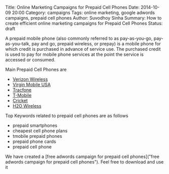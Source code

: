 Title: Online Marketing Campaigns for Prepaid Cell Phones
Date: 2014-10-09 20:00
Category: campaigns
Tags: online marketing, google adwords campaigns, prepaid cell phones
Author: Suvodhoy Sinha
Summary: How to create efficient online marketing campaigns for Prepaid Cell Phones
Status: draft

A prepaid mobile phone (also commonly referred to as pay-as-you-go, pay-as-you-talk, pay and go, prepaid wireless, or prepay) is a mobile phone for which credit is purchased in advance of service use. The purchased credit is used to pay for mobile phone services at the point the service is accessed or consumed.

Main Prepaid Cell Phones are 

- [Verizon Wireless](http://www.verizonwireless.com/ "Verizon WirelessPrepaid Cell Phones")
- [Virgin Mobile USA](http://www.virginmobileusa.com/ "Virgin Mobile USA Prepaid Cell Phones")
- [Tracfone](http://www.tracfone.com/ "Tracfone Prepaid Cell Phones")
- [T-Mobile](http://www.t-mobile.com/ "T-Mobile Prepaid Cell Phones")
- [Cricket](http://www.cricketwireless.com/ "Cricket Prepaid Cell Phones")
- [H2O Wireless](http://www.h2owirelessnow.com/ "H2O Wireless Prepaid Cell Phones")

Top Keywords related to prepaid cell phones are as follows

- prepaid smartphones
- cheapest cell phone plans
- tmobile prepaid phones
- prepaid phone cards
- prepaid cell phone

We have created a [free adwords campaign for prepaid cell phones]("free adwords campaign for prepaid cell phones"). Feel free to download and use it

